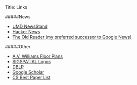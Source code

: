 Title: Links

#####News
- [UMD NewsStand](http://newsstand.umiacs.umd.edu/)
- [Hacker News](http://news.ycombinator.com/)
- [The Old Reader (my preferred successor to Google News)](http://theoldreader.com/)

#####Other
- [A.V. Williams Floor Plans](|filename|/random/floorplans.md)
- [SIGSPATIAL Logos](../sigspatial-logos/)
- [DBLP](http://www.informatik.uni-trier.de/~ley/db/)
- [Google Scholar](http://scholar.google.com/)
- [CS Best Paper List](http://jeffhuang.com/best_paper_awards.html)
